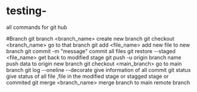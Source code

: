 # testing-
all commands for git hub 


#Branch 
git branch <branch_name>             create new branch
git checkout <branch_name>           go to that branch
git add <file_name>                  add new file to new branch
git commit -m "message"              commit all files
git restore --staged <file_name>     get back to modified stage
git push -u origin branch name       push data to origin new branch
git checkout <main_branch>           go to main branch
git log --oneline --decorate         give information of all commit 
git status                           give status of all file ,file in the modified stage or stagged stage or commited
git merge <branch_name>              merge branch to main remote branch 
